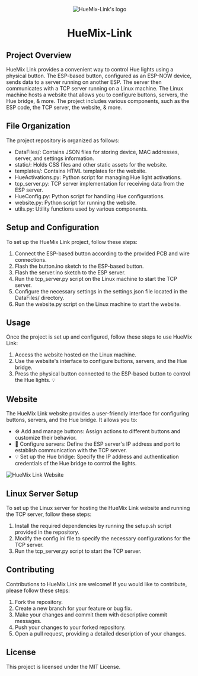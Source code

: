 <p align="center"><img src="" alt="HueMix-Link's logo"/></p>

<h1 align="center">HueMix-Link</h1>

## Project Overview

HueMix Link provides a convenient way to control Hue lights using a physical button. The ESP-based button, configured as an ESP-NOW device, sends data to a server running on another ESP. The server then communicates with a TCP server running on a Linux machine. The Linux machine hosts a website that allows you to configure buttons, servers, the Hue bridge, & more. The project includes various components, such as the ESP code, the TCP server, the website, & more.

## File Organization

The project repository is organized as follows:

- DataFiles/: Contains JSON files for storing device, MAC addresses, server, and settings information.
- static/: Holds CSS files and other static assets for the website.
- templates/: Contains HTML templates for the website.
- HueActivations.py: Python script for managing Hue light activations.
- tcp_server.py: TCP server implementation for receiving data from the ESP server.
- HueConfig.py: Python script for handling Hue configurations.
- website.py: Python script for running the website.
- utils.py: Utility functions used by various components.

## Setup and Configuration

To set up the HueMix Link project, follow these steps:

1. Connect the ESP-based button according to the provided PCB and wire connections.
2. Flash the button.ino sketch to the ESP-based button.
3. Flash the server.ino sketch to the ESP server.
4. Run the tcp_server.py script on the Linux machine to start the TCP server.
5. Configure the necessary settings in the settings.json file located in the DataFiles/ directory.
6. Run the website.py script on the Linux machine to start the website.

## Usage

Once the project is set up and configured, follow these steps to use HueMix Link:

1. Access the website hosted on the Linux machine.
2. Use the website's interface to configure buttons, servers, and the Hue bridge.
3. Press the physical button connected to the ESP-based button to control the Hue lights. :bulb:

## Website

The HueMix Link website provides a user-friendly interface for configuring buttons, servers, and the Hue bridge. It allows you to:

- :gear: Add and manage buttons: Assign actions to different buttons and customize their behavior.
- :satellite: Configure servers: Define the ESP server's IP address and port to establish communication with the TCP server.
- :bulb: Set up the Hue bridge: Specify the IP address and authentication credentials of the Hue bridge to control the lights.

![HueMix Link Website](website-screenshot.png)

## Linux Server Setup

To set up the Linux server for hosting the HueMix Link website and running the TCP server, follow these steps:

1. Install the required dependencies by running the setup.sh script provided in the repository.
2. Modify the config.ini file to specify the necessary configurations for the TCP server.
3. Run the tcp_server.py script to start the TCP server.

## Contributing

Contributions to HueMix Link are welcome! If you would like to contribute, please follow these steps:

1. Fork the repository.
2. Create a new branch for your feature or bug fix.
3. Make your changes and commit them with descriptive commit messages.
4. Push your changes to your forked repository.
5. Open a pull request, providing a detailed description of your changes.

## License

This project is licensed under the MIT License.
